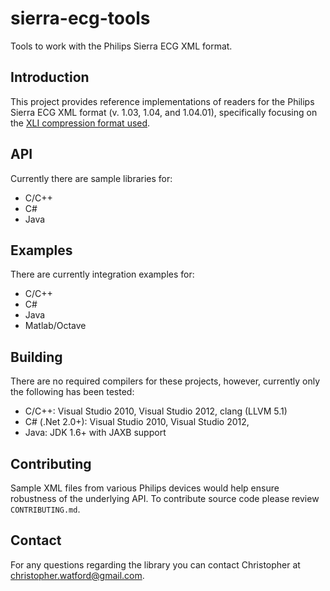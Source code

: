 sierra-ecg-tools
================

Tools to work with the Philips Sierra ECG XML format.

## Introduction
This project provides reference implementations of readers for the Philips Sierra ECG XML format (v. 1.03, 1.04, and 1.04.01), specifically focusing on the [XLI compression format used](https://github.com/sixlettervariables/sierra-ecg-tools/wiki).

## API
Currently there are sample libraries for:

- C/C++
- C#
- Java

## Examples
There are currently integration examples for:

- C/C++
- C#
- Java
- Matlab/Octave

## Building
There are no required compilers for these projects, however, currently only the following has been tested:

- C/C++: Visual Studio 2010, Visual Studio 2012, clang (LLVM 5.1)
- C# (.Net 2.0+): Visual Studio 2010, Visual Studio 2012, 
- Java: JDK 1.6+ with JAXB support

## Contributing
Sample XML files from various Philips devices would help ensure robustness of the underlying API. To contribute source code please review `CONTRIBUTING.md`.

## Contact
For any questions regarding the library you can contact Christopher at christopher.watford@gmail.com.
